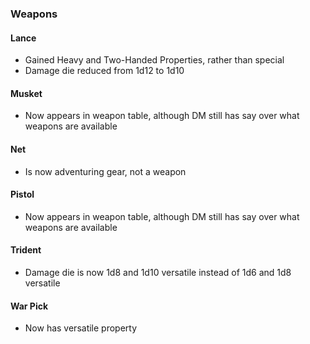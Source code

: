 ### Weapons

#### Lance
* Gained Heavy and Two-Handed Properties, rather than special
* Damage die reduced from 1d12 to 1d10

#### Musket
* Now appears in weapon table, although DM still has say over what weapons are available

#### Net
* Is now adventuring gear, not a weapon

#### Pistol
* Now appears in weapon table, although DM still has say over what weapons are available

#### Trident
* Damage die is now 1d8 and 1d10 versatile instead of 1d6 and 1d8 versatile

#### War Pick
* Now has versatile property